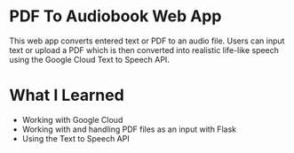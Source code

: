 # PDF To Audiobook Web App
This web app converts entered text or PDF to an audio file. Users can input text or upload a PDF which is then converted into realistic life-like
speech using the Google Cloud Text to Speech API.

# What I Learned 
* Working with Google Cloud
* Working with and handling PDF files as an input with Flask
* Using the Text to Speech API
